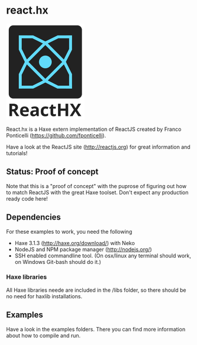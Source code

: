 # react.hx

![React.hx](/react-hx.png?raw=true "React.hx")

React.hx is a Haxe extern implementation of ReactJS created by Franco Ponticelli (https://github.com/fponticelli).

Have a look at the ReactJS site (http://reactjs.org) for great information and tutorials!

## Status: Proof of concept

Note that this is a "proof of concept" with the puprose of figuring out how to match ReactJS with the great Haxe toolset.
Don't expect any production ready code here!

## Dependencies

For these examples to work, you need the following

- Haxe 3.1.3 (http://haxe.org/download/) with Neko
- NodeJS and NPM package manager (http://nodejs.org/)	
- SSH enabled commandline tool. (On osx/linux any terminal should work, on Windows Git-bash should do it.)

### Haxe libraries

All Haxe libraries neede are included in the /libs folder, so there should be no need for haxlib installations.

## Examples

Have a look in the examples folders. There you can find more information about how to compile and run.

